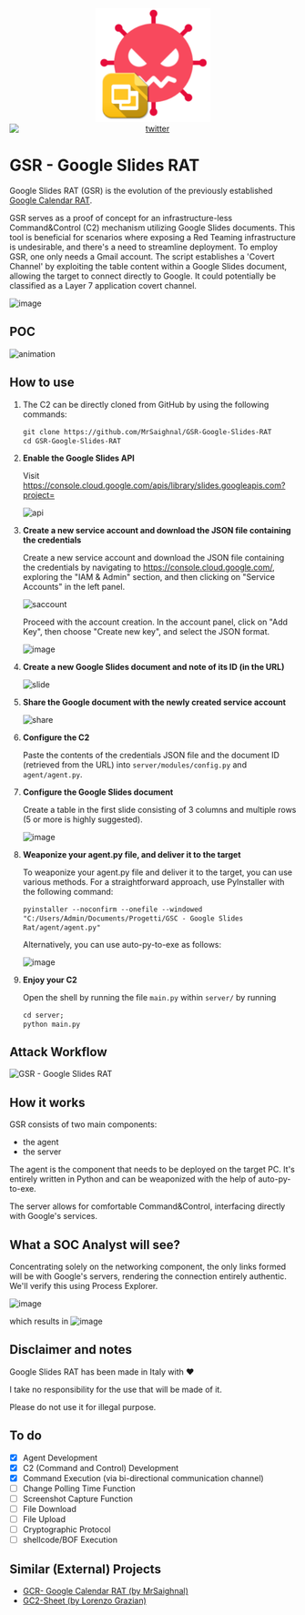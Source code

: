 <p align="center">
  <img alt="GSR" src="https://github.com/MrSaighnal/GSR-Google-Slides-RAT/blob/main/images/GSR_logo.png?raw=true" height="200" /><br />
<a href="https://twitter.com/mrsaighnal"><img src="https://img.shields.io/twitter/follow/mrsaighnal?style=social" alt="twitter" style="text-align:center;display:block;"></a>

</p>
<p align="left">

# GSR - Google Slides RAT
Google Slides RAT (GSR) is the evolution of the previously established [Google Calendar RAT](https://github.com/MrSaighnal/GCR-Google-Calendar-RAT).<p>
GSR serves as a proof of concept for an infrastructure-less Command&Control (C2) mechanism utilizing Google Slides documents. This tool is beneficial for scenarios where exposing a Red Teaming infrastructure is undesirable, and there's a need to streamline deployment. To employ GSR, one only needs a Gmail account. The script establishes a 'Covert Channel' by exploiting the table content within a Google Slides document, allowing the target to connect directly to Google. It could potentially be classified as a Layer 7 application covert channel.

![image](https://github.com/MrSaighnal/GSR-Google-Slides-RAT/assets/47419260/25ad5023-1b8d-4d39-9e8e-f632351f2708)

## POC
![animation](https://github.com/MrSaighnal/GSR-Google-Slides-RAT/assets/47419260/293df586-38f9-4803-a201-e716f518954e)

## How to use
1. The C2 can be directly cloned from GitHub by using the following commands:

    ```
    git clone https://github.com/MrSaighnal/GSR-Google-Slides-RAT
    cd GSR-Google-Slides-RAT
    ```
2. **Enable the Google Slides API**<p>
   Visit https://console.cloud.google.com/apis/library/slides.googleapis.com?project=<p>
   
   ![api](https://github.com/MrSaighnal/GSR-Google-Slides-RAT/assets/47419260/f7dfbcfb-41f8-4b57-a1a5-fb69626ace16)

3. **Create a new service account and download the JSON file containing the credentials**<p>
   Create a new service account and download the JSON file containing the credentials by navigating to https://console.cloud.google.com/, exploring the "IAM & Admin" section, and then clicking on "Service Accounts" in the left panel.
   
   ![saccount](https://github.com/MrSaighnal/GSR-Google-Slides-RAT/assets/47419260/67746089-8790-4cae-8eef-5cb0dae18764)
   
   Proceed with the account creation. In the account panel, click on "Add Key", then choose "Create new key", and select the JSON format.
   
   ![image](https://github.com/MrSaighnal/GSR-Google-Slides-RAT/assets/47419260/2df962e1-925e-4b5a-84ab-3b60f7b0f270)
   
4. **Create a new Google Slides document and note of its ID (in the URL)**<p>
 
   ![slide](https://github.com/MrSaighnal/GSR-Google-Slides-RAT/assets/47419260/81c27b11-4de0-488c-b4d9-0fce3902deb8)
   
5. **Share the Google document with the newly created service account**<p>
 
   ![share](https://github.com/MrSaighnal/GSR-Google-Slides-RAT/assets/47419260/f9456977-ec50-484c-8fc0-4e78d40a71c7)
   
6. **Configure the C2**<p>
   Paste the contents of the credentials JSON file and the document ID (retrieved from the URL) into `server/modules/config.py` and `agent/agent.py`.

7. **Configure the Google Slides document**<p>
   Create a table in the first slide consisting of 3 columns and multiple rows (5 or more is highly suggested).

    ![image](https://github.com/MrSaighnal/GSR-Google-Slides-RAT/assets/47419260/2e39b080-632f-4317-b992-c5fce27a456b)
    
8. **Weaponize your agent.py file, and deliver it to the target**<p>
    To weaponize your agent.py file and deliver it to the target, you can use various methods. For a straightforward approach, use PyInstaller with the following command:<p>
    ```
    pyinstaller --noconfirm --onefile --windowed  "C:/Users/Admin/Documents/Progetti/GSC - Google Slides Rat/agent/agent.py"
    ```

    Alternatively, you can use auto-py-to-exe as follows:
    
    ![image](https://github.com/MrSaighnal/GSR-Google-Slides-RAT/assets/47419260/358d8c25-da99-405d-a8d9-380f9e04d565)

9. **Enjoy your C2**<p>
   Open the shell by running the file `main.py` within `server/`
   by running
   ```
   cd server;
   python main.py
    ```

## Attack Workflow
![GSR - Google Slides RAT](https://github.com/MrSaighnal/GSR-Google-Slides-RAT/assets/47419260/38d191ab-27d4-44d3-96cc-09f073bc63bf)

## How it works
GSR consists of two main components:
- the agent
- the server

The agent is the component that needs to be deployed on the target PC. It's entirely written in Python and can be weaponized with the help of auto-py-to-exe.

The server allows for comfortable Command&Control, interfacing directly with Google's services.

## What a SOC Analyst will see?
Concentrating solely on the networking component, the only links formed will be with Google's servers, rendering the connection entirely authentic. We'll verify this using Process Explorer.<p>
![image](https://github.com/MrSaighnal/GSR-Google-Slides-RAT/assets/47419260/4a2c8a2c-5d26-4f4b-ad7c-5ffe31180d63)

which results in
![image](https://github.com/MrSaighnal/GSR-Google-Slides-RAT/assets/47419260/ffed687c-b9f9-433b-a5f9-921be16ce70e)

## Disclaimer and notes
Google Slides RAT has been made in Italy with ❤️<p>
I take no responsibility for the use that will be made of it.<p>
Please do not use it for illegal purpose.

## To do
- [x] Agent Development
- [x] C2 (Command and Control) Development
- [x] Command Execution (via bi-directional communication channel)
- [ ] Change Polling Time Function
- [ ] Screenshot Capture Function
- [ ] File Download
- [ ] File Upload
- [ ] Cryptographic Protocol
- [ ] shellcode/BOF Execution

## Similar (External) Projects
- [GCR- Google Calendar RAT (by MrSaighnal)](https://github.com/MrSaighnal/GCR-Google-Calendar-RAT)
- [GC2-Sheet (by Lorenzo Grazian)](https://github.com/looCiprian/GC2-sheet)
